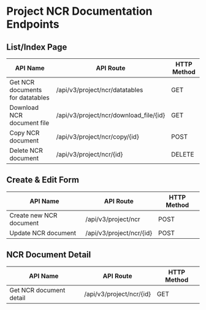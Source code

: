 # Project NCR Documentation Endpoints

## List/Index Page

| API Name | API Route | HTTP Method |
|----------|-----------|-------------|
| Get NCR documents for datatables | /api/v3/project/ncr/datatables | GET |
| Download NCR document file | /api/v3/project/ncr/download_file/{id} | GET |
| Copy NCR document | /api/v3/project/ncr/copy/{id} | POST |
| Delete NCR document | /api/v3/project/ncr/{id} | DELETE |

## Create & Edit Form

| API Name | API Route | HTTP Method |
|----------|-----------|-------------|
| Create new NCR document | /api/v3/project/ncr | POST |
| Update NCR document | /api/v3/project/ncr/{id} | POST |

## NCR Document Detail

| API Name | API Route | HTTP Method |
|----------|-----------|-------------|
| Get NCR document detail | /api/v3/project/ncr/{id} | GET |
